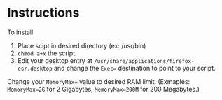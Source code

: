 # Instructions
To install
1. Place scipt in desired directory (ex: /usr/bin)
2. `chmod a+x` the script.
3. Edit your desktop entry at `/usr/share/applications/firefox-esr.desktop` and change the `Exec=` destination to point to your script.

Change your `MemoryMax=` value to desired RAM limit. (Exmaples: `MemoryMax=2G` for 2 Gigabytes, `MemoryMax=200M` for 200 Megabytes.)
